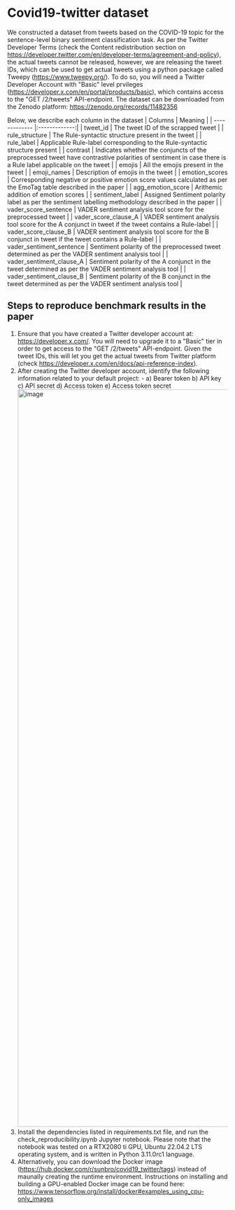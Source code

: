 # Covid19-twitter dataset
We constructed a dataset from tweets based on the COVID-19 topic for the sentence-level binary sentiment classification task. As per the Twitter Developer Terms (check the Content redistribution section on https://developer.twitter.com/en/developer-terms/agreement-and-policy), the actual tweets cannot be released, however, we are releasing the tweet IDs, which can be used to get actual tweets using a python package called Tweepy (https://www.tweepy.org/). To do so, you will need a Twitter Developer Account with "Basic" level prvileges (https://developer.x.com/en/portal/products/basic), which contains access to the "GET /2/tweets" API-endpoint. The dataset can be downloaded from the Zenodo platform: https://zenodo.org/records/11482356

Below, we describe each column in the dataset
| Columns        | Meaning      |
| ------------- |:-------------:|
| tweet_id      | The tweet ID of the scrapped tweet |
| rule_structure | The Rule-syntactic structure present in the tweet |
| rule_label | Applicable Rule-label corresponding to the Rule-syntactic structure present |
| contrast | Indicates whether the conjuncts of the preprocessed tweet have contrastive polarities of sentiment in case there is a Rule label applicable on the tweet |
| emojis | All the emojis present in the tweet |
| emoji_names | Description of emojis in the tweet |
| emotion_scores | Corresponding negative or positive emotion score values calculated as per the EmoTag table described in the paper |
| agg_emotion_score | Arithemic addition of emotion scores |
| sentiment_label | Assigned Sentiment polarity label as per the sentiment labelling methodology described in the paper |
| vader_score_sentence | VADER sentiment analysis tool score for the preprocessed tweet |
| vader_score_clause_A | VADER sentiment analysis tool score for the A conjunct in tweet if the tweet contains a Rule-label |
| vader_score_clause_B | VADER sentiment analysis tool score for the B conjunct in tweet if the tweet contains a Rule-label |
| vader_sentiment_sentence | Sentiment polarity of the preprocessed tweet determined as per the VADER sentiment analysis tool |
| vader_sentiment_clause_A | Sentiment polarity of the A conjunct in the tweet determined as per the VADER sentiment analysis tool |
| vader_sentiment_clause_B | Sentiment polarity of the B conjunct in the tweet determined as per the VADER sentiment analysis tool |

## Steps to reproduce benchmark results in the paper
1) Ensure that you have created a Twitter developer account at: <https://developer.x.com/>. You will need to upgrade it to a "Basic" tier in order to get access to the "GET /2/tweets" API-endpoint. Given the tweet IDs, this will let you get the actual tweets from Twitter platform (check https://developer.x.com/en/docs/api-reference-index).
2) After creating the Twitter developer account, identify the following information related to your default project: -
   a) Bearer token
   b) API key
   c) API secret
   d) Access token
   e) Access token secret
   <img width="1686" alt="image" src="https://github.com/shashgpt/Covid19-twitter/assets/22150410/be8a93c1-f2a6-4669-bf19-31aca409478f">
3) Install the dependencies listed in requirements.txt file, and run the check_reproducibility.ipynb Jupyter notebook. Please note that the notebook was tested on a RTX2080 ti GPU, Ubuntu 22.04.2 LTS operating system, and is written in Python 3.11.0rc1 language.
4) Alternatively, you can download the Docker image (https://hub.docker.com/r/sunbro/covid19_twitter/tags) instead of maunally creating the runtime environment. Instructions on installing and building a GPU-enabled Docker image can be found here: https://www.tensorflow.org/install/docker#examples_using_cpu-only_images

